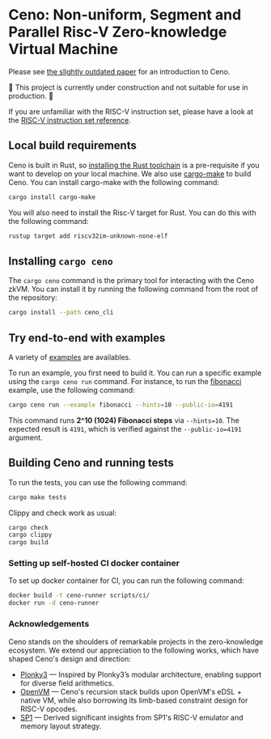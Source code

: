 # Ceno: Non-uniform, Segment and Parallel Risc-V Zero-knowledge Virtual Machine

Please see [the slightly outdated paper](https://eprint.iacr.org/2024/387) for an introduction to Ceno.

🚧 This project is currently under construction and not suitable for use in production. 🚧

If you are unfamiliar with the RISC-V instruction set, please have a look at
the [RISC-V instruction set reference](https://github.com/jameslzhu/riscv-card/releases/download/latest/riscv-card.pdf).

## Local build requirements

Ceno is built in Rust, so [installing the Rust toolchain](https://www.rust-lang.org/tools/install) is a pre-requisite if
you want to develop on your local machine. We also use [cargo-make](https://sagiegurari.github.io/cargo-make/) to build
Ceno. You can install cargo-make with the following command:

```sh
cargo install cargo-make
```

You will also need to install the Risc-V target for Rust. You can do this with the following command:

```sh
rustup target add riscv32im-unknown-none-elf
```

## Installing `cargo ceno`

The `cargo ceno` command is the primary tool for interacting with the Ceno zkVM. You can install it by running the following command from the root of the repository:

```sh
cargo install --path ceno_cli
```

## Try end-to-end with examples

A variety of [examples](https://github.com/scroll-tech/ceno/tree/master/examples/examples) are availables.

To run an example, you first need to build it. You can run a specific example using the `cargo ceno run` command. For instance, to run the [fibonacci](https://github.com/scroll-tech/ceno/blob/master/examples/examples/fibonacci.rs) example, use the following command:

```sh
cargo ceno run --example fibonacci --hints=10 --public-io=4191
```

This command runs **2^10 (1024) Fibonacci steps** via `--hints=10`. The expected result is `4191`, which is verified against the `--public-io=4191` argument.

## Building Ceno and running tests

To run the tests, you can use the following command:

```sh
cargo make tests
```

Clippy and check work as usual:

```sh
cargo check
cargo clippy
cargo build
```

### Setting up self-hosted CI docker container

To set up docker container for CI, you can run the following command:

```sh
docker build -t ceno-runner scripts/ci/
docker run -d ceno-runner
```

### Acknowledgements

Ceno stands on the shoulders of remarkable projects in the zero-knowledge ecosystem.
We extend our appreciation to the following works, which have shaped Ceno's design and direction:

- [Plonky3](https://github.com/Plonky3/Plonky3) — Inspired by Plonky3’s modular architecture, enabling support for
  diverse field arithmetics.
- [OpenVM](https://github.com/openvm-org/openvm) — Ceno's recursion stack builds upon OpenVM's eDSL + native VM, while
  also borrowing its limb-based constraint design for RISC-V opcodes.
- [SP1](https://github.com/succinctlabs/sp1) — Derived significant insights from SP1's RISC-V emulator and memory
  layout strategy.

